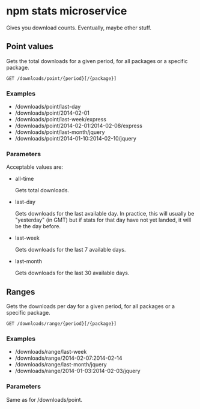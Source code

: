 # npm stats microservice

Gives you download counts. Eventually, maybe other stuff.

## Point values

Gets the total downloads for a given period, for all packages or a specific package.

<code>GET /downloads/point/{period}[/{package}]</code>

### Examples

* /downloads/point/last-day
* /downloads/point/2014-02-01
* /downloads/point/last-week/express
* /downloads/point/2014-02-01:2014-02-08/express
* /downloads/point/last-month/jquery
* /downloads/point/2014-01-10:2014-02-10/jquery

### Parameters

Acceptable values are:

* all-time

  Gets total downloads.

* last-day
  
  Gets downloads for the last available day. In practice, this will usually be "yesterday" (in GMT) but if stats for that day have not yet landed, it will be the day before.
  
* last-week

  Gets downloads for the last 7 available days.
  
* last-month

  Gets downloads for the last 30 available days.



## Ranges

Gets the downloads per day for a given period, for all packages or a specific package.

<code>GET /downloads/range/{period}[/{package}]</code>

### Examples

* /downloads/range/last-week
* /downloads/range/2014-02-07:2014-02-14
* /downloads/range/last-month/jquery
* /downloads/range/2014-01-03:2014-02-03/jquery

### Parameters

Same as for /downloads/point.